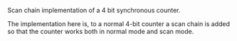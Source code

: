 Scan chain implementation of a 4 bit synchronous counter.

The implementation here is, to a normal 4-bit counter a scan chain is added so that the counter works both in normal mode and scan mode.
